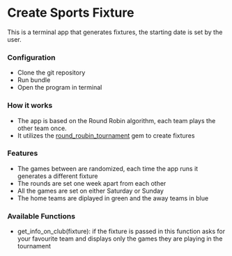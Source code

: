 # Create Sports Fixture
This is a terminal app that generates fixtures, the starting date is set by the user.
### Configuration
- Clone the git repository
- Run bundle
- Open the program in terminal

### How it works
- The app is based on the Round Robin algorithm, each team plays the other team once.
- It utilizes the [round_roubin_tournament](https://github.com/ssaunier/round_robin_tournament) gem to create fixtures

### Features
- The games between are randomized, each time the app runs it generates a different fixture
- The rounds are set one week apart from each other
- All the games are set on either Saturday or Sunday
- The home teams are diplayed in green and the away teams in blue

### Available Functions
- get_info_on_club(fixture): if the fixture is passed in this function asks for your favourite team and displays only the games they are playing in the tournament
